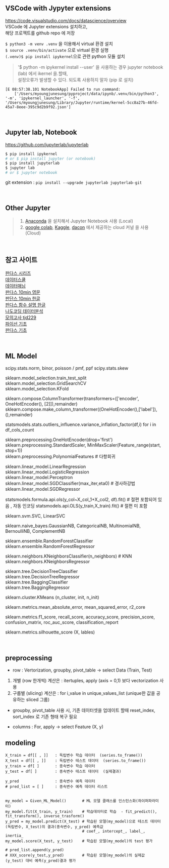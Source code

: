 ## VSCode with Jypyter extensions
https://code.visualstudio.com/docs/datascience/overview  
VSCode 에 Jupyter extensions 설치하고,  
해당 프로젝트를 github repo 에 저장  

```$ python3 -m venv .venv``` 을 이용해서 virtual 환경 설치   
```$ source .venv/bin/activate``` 으로 virtual 환경 실행   
```(.venv)$ pip install ipykernel```으로 관련 python 모듈 설치  

> '$ python -m ipykernel install --user' 을 사용하는 경우 jupyter notebook (lab) 에서 ikernel 을.할때,  
설정오류가 발생할 수 있다. 되도록 사용하지 말자 (pip 로 설치)

```
[E 08:57:38.101 NotebookApp] Failed to run command:
    ['/Users/myoungjunesung/pyproject/data/ipynb/.venv/bin/python3', '-m', 'ipykernel_launcher', '-f', '/Users/myoungjunesung/Library/Jupyter/runtime/kernel-5cc8a27b-46fd-45a7-8eee-395c9d2b9f92.json']
```
</br>

## Jupyter lab, Notebook
https://github.com/jupyterlab/jupyterlab
```bash
$ pip install ipykernel
# or $ pip install jupyter (or notebook)
$ pip install jupyterlab
$ jupyter lab  
# or $ jupyter notebook 
```
git extension : ```pip install --upgrade jupyterlab jupyterlab-git```

</br>

## Other Jupyter 
> 1. [Anaconda](https://www.anaconda.com/) 을 설치해서 Jupyter Notebook 사용  (Local)  
> 2. [google colab](https://colab.research.google.com), [Kaggle](https://www.kaggle.com), [dacon](https://dacon.io/) 에서 제공하는 cloud 커널 을 사용  (Cloud)  

</br>

## 참고 사이트

[판다스 시리즈](https://passwd.tistory.com/entry/Python-Pandas-Series-1)  
[데이터스쿨](https://datascienceschool.net/intro.html)  
[데이터매님](https://www.datamanim.com/dataset/99_pandas/pandasMain.html)  
[판다스 10min 영문](https://pandas.pydata.org/docs/user_guide/10min.html#)  
[판단스 10min 한글](https://dandyrilla.github.io/2017-08-12/pandas-10min/)  
[판다스 함수 설명 한글](https://runebook.dev/ko/docs/pandas/-index-#DataFrame)  
[나도코딩 데이터분석](https://nadocoding.tistory.com/90)   
[모의고사 tjd229](http://tjd229.tistory.com/category/Computer%20Science/Data%20Science)  
[파이선 기초](https://wikidocs.net/book/1553)  
[판다스 기초](https://wikidocs.net/book/7188)  

</br>

## ML Model

scipy.stats.norm, binor, poisson / pmf, ppf 
scipy.stats.skew

sklearn.model_selection.train_test_split   
sklearn.model_selection.GridSearchCV  
sklearn.model_selection.KFold  

sklearn.compose.ColumnTransformer(transformers=(['encoder', OneHotEncoder(), [2]]),remainder)  
sklearn.compose.make_column_transformer((OneHotEncoder(),['label']),(),remainder)

statsmodels.stats.outliers_influence.variance_inflation_factor(df,i) for i in df_cols_count

sklearn.preprocessing.OneHotEncoder(drop='first')   
sklearn.preprocessing.StandardScaler, MinMaxScaler(Feature_range(start, stop+1))  
sklearn.preprocessing.PolynomialFeatures   # 다항회귀   

sklearn.linear_model.LinearRegression   
sklearn.linear_model.LogisticRegression  
sklearn.linear_model.Perceptron  
sklearn.linear_model.SGDClassifier(max_iter,eta0)        # 경사하강법   
sklearn.linear_model.SGDRegressor  

statsmodels.formula.api.ols(y_col~X_col_1+X_col2, df).fit()   # 절편 포함되어 있음 , 자동 인코딩
statsmodels.api.OLS(y_train,X_train).fit()                    # 절편 미 포함   

sklearn.svm.SVC, LinearSVC   

sklearn.naive_bayes.GaussianNB, CategoricalNB, MultinomialNB, BernoulliNB, ComplementNB  

sklearn.ensemble.RandomForestClassifier  
sklearn.ensemble.RandomForestRegressor  

sklearn.neighbors.KNeighborsClassifier(n_neighbors)    # KNN   
sklearn.neighbors.KNeighborsRegressor  

sklearn.tree.DecisionTreeClassifier     
sklearn.tree.DecisionTreeRegressor    
sklearn.tree.BaggingClassifier  
sklearn.tree.BaggingRegressor   

sklearn.cluster.KMeans (n_cluster, init, n_init)   

sklearn.metrics.mean_absolute_error, mean_squared_error, r2_core   

sklearn.metrics.f1_score, recall_score, accuracy_score, precision_score, confusion_matrix, roc_auc_score, classification_report  

sklearn.metrics.silhouette_score (X, lables)   

</br>

## preprocessing 

- row : Vertorization, groupby, pivot_table -> select Data (Train, Test)   
1. 개별 (row 한개씩) 계산은 : itertuples, apply (axis = 0,1) 보다 vectorization 사용  
2. 구룹별 (slicing) 계산은 : for i_value in unique_values_list (unique한 값을 공유하는 sliced 그룹)   
* groupby, pivot_table 사용 시, 기존 데이터셋을 업데이트 할때 reset_index, sort_index 로 기존 형태 복구 필요  

- columns : For, apply -> select Feature (X, y)  

## modeling
```
X_train = df[[ , ]]   : 독립변수 학습 데이터  (series.to_frame())
X_test = df[[ , ]]    : 독립변수 테스트 데이터  (series.to_frame())
y_train = df[ ]       : 종속변수 학습 데이터  
y_test = df[ ]        : 종속변수 테스트 데이터  (실제결과)

y_pred                : 종속변수 예측 데이터  
# pred_list = [ ]     : 종속변수 예측 데이터 리스트  


my_model = Given_ML_Model()       # ML 모델 클래스를 인스턴스화(하이퍼파라미터) 
my_model.fit(X_train, y_train)    # 학습데이터로 학습  - fit_predict(), fit_transform(), inverse_trasform()  
y_pred = my_model.predict(X_test) # 학습된 모델(my_model)으로 테스트 데이터 (독립변수, X_test)의 결과(종속변수, y_pred) 예측값  
                                  # coef_, intercept_, label_, inertia_  
my_model.score(X_test, y_test)    # 학습된 모델(my_model)의 test 평가  

# pred_list.append(y_pred)  
# XXX_score(y_test,y_pred)        # 학습된 모델(my_model)의 실제값 (y_test) 대비 예측(y_pred)결과 평가

```


